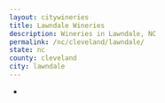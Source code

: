 ```yaml
---
layout: citywineries
title: Lawndale Wineries
description: Wineries in Lawndale, NC
permalink: /nc/cleveland/lawndale/
state: nc
county: cleveland
city: lawndale
---
```

-
